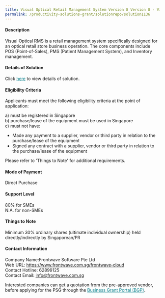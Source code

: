 ```yaml
---
title: Visual Optical Retail Management System Version 8 Version 8 - Visual Optical Retail Management System Version 8 Software - Package (Business Enterprise)
permalink: /productivity-solutions-grant/solutionrepo/solution1136
---
```


#### Description

Visual Optical RMS is a retail management system specifically designed for an optical retail store business operation. The core components include POS (Point-of-Sales), PMS (Patient Management System), and Inventory management.

#### Details of Solution

Click <a href='https://govassist.gobusiness.gov.sg/images/psg/Desensitised_Frontwave_20200487_Annex_3_Part_3.pdf' style='color:#037e8a'>here</a> to view details of solution.

#### Eligibility Criteria

Applicants must meet the following eligibility criteria at the point of application:

a) must be registered in Singapore <br>
b) purchase/lease of the equipment must be used in Singapore <br>
c) must not have:
- Made any payment to a supplier, vendor or third party in relation to the purchase/lease of the equipment
- Signed any contract with a supplier, vendor or third party in relation to the purchase/lease of the equipment

Please refer to 'Things to Note' for additional requirements.

#### Mode of Payment
Direct Purchase

#### Support Level
80% for SMEs <br>
N.A. for non-SMEs

#### Things to Note
Minimum 30% ordinary shares (ultimate individual ownership) held directly/indirectly by Singaporean/PR

#### Contact Information
Company Name:Frontwave Software Pte Ltd <br>Web URL: https://www.frontwave.com.sg/frontwave-cloud <br>Contact Hotline: 62899125 <br>Contact Email: info@frontwave.com.sg <br>

Interested companies can get a quotation from the pre-approved vendor, before applying for the PSG through the <a target='_blank' style='color:#037e8a' href='https://www.businessgrants.gov.sg/'>Business Grant Portal (BGP)</a>.
